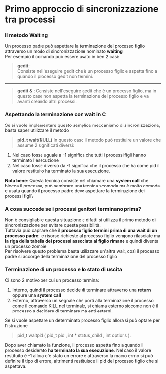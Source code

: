 # Primo approccio di sincronizzazione tra processi
### Il metodo Waiting
Un processo padre può aspettare la terminazione del processo figlio attraverso un modo di sincronizzazione nominato **waiting**<br>
Per esempio il comando può essere usato in ben 2 casi:
> **gedit**: <br>
Consiste nell'eseguire gedit che è un processo figlio e aspetta fino a quando il processo gedit non termini.
<hr>

> **gedit &** : 
Consiste nell'eseguire gedit che è un processo figlio, ma in questo caso non aspetta la terminazione del processo figlio e va avanti creando altri processi.

### Aspettando la terminazione con wait in C
Se si vuole implementare questo semplice meccanismo di sincronizzazione, basta saper utilizzare il metodo 
> **pid_t wait(NULL)**
In questo caso il metodo può restituire un valore che assume 2 significati diversi:
1. Nel caso fosse uguale a -1 significa che tutti i processi figli hanno terminato l'esecuzione
2. Nel caso fosse diverso da -1 significa che il processo che ha come pid il valore restituito ha terminato la sua esecuzione.

**Nota bene**: Questa tecnica consiste nel chiamare una **system call** che blocca il processo, può sembrare una tecnica scomoda ma è molto comoda e usata quando il processo padre deve aspettare la terminazione dei processi figli\
### A cosa succede se i processi genitori terminano prima?
Non è consigliabile questa situazione e difatti si utilizza il primo metodo di sincronizzazione per evitare questa possibilità.\
Tuttavia può capitare che il **processo figlio termini prima di una wait di un processo padre**: le risorse richieste al processo figlio vengono rilasciate ma **la riga della tabella dei processi associata al figlio rimane** e quindi diventa un processo zombie\
Per risolvere questo problema basta utilizzare un'altra wait, così il processo padre si accorge della terminazione del processo figlio

### Terminazione di un processo e lo stato di uscita
Ci sono 2 motivo per cui un processo termina:
1. Interno, quindi il processo decide di terminare attraverso una **return** oppure una **system call**
2. Esterno, attraverso un segnale che porti alla terminazione il processo come il comando KILL nel terminale, si chiama esterno siccome non è il processo a decidere di terminare ma enti esterni.

Se si vuole aspettare un determinato processo figlio allora si può optare per l'istruzione
>pid_t waitpid ( pid_t pid , int * status_child , int options ).

Dopo aver chiamato la funzione, il processo aspetta fino a quando il processo desiderato **ha terminato la sua esecuzione**. Nel caso il valore restituito è -1 allora c'è stato un errore e attraverso la macro errno si può definire il tipo di errore, altrimenti restituisce il pid del processo figlio che si aspettava.


